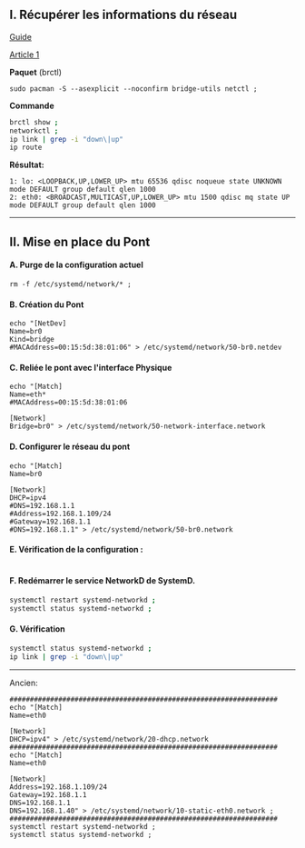 ## I. Récupérer les informations du réseau

[Guide](https://www.xmodulo.com/switch-from-networkmanager-to-systemd-networkd.html)

[Article 1](https://unix.stackexchange.com/questions/411936/configuring-a-bridge-interface-with-systemd-networkd)


**Paquet** (brctl)
```
sudo pacman -S --asexplicit --noconfirm bridge-utils netctl ;
```

**Commande**
```bash
brctl show ;
networkctl ;
ip link | grep -i "down\|up"
ip route

```
**Résultat:**
```
1: lo: <LOOPBACK,UP,LOWER_UP> mtu 65536 qdisc noqueue state UNKNOWN mode DEFAULT group default qlen 1000
2: eth0: <BROADCAST,MULTICAST,UP,LOWER_UP> mtu 1500 qdisc mq state UP mode DEFAULT group default qlen 1000
```


-------------------------------------------------------------------------------------------------------------------------------------------------
## II. Mise en place du Pont

#### A. Purge de la configuration actuel
```
rm -f /etc/systemd/network/* ;
```

#### B. Création du Pont
```
echo "[NetDev]
Name=br0
Kind=bridge
#MACAddress=00:15:5d:38:01:06" > /etc/systemd/network/50-br0.netdev
```

#### C. Reliée le pont avec l'interface Physique
```
echo "[Match]
Name=eth*
#MACAddress=00:15:5d:38:01:06

[Network]
Bridge=br0" > /etc/systemd/network/50-network-interface.network
```

#### D. Configurer le réseau du pont
```
echo "[Match]
Name=br0

[Network]
DHCP=ipv4
#DNS=192.168.1.1
#Address=192.168.1.109/24
#Gateway=192.168.1.1
#DNS=192.168.1.1" > /etc/systemd/network/50-br0.network
```

#### E. Vérification de la configuration :
```
```

#### F. Redémarrer le service NetworkD de SystemD.
```bash
systemctl restart systemd-networkd ;
systemctl status systemd-networkd ;
```

#### G. Vérification
```bash
systemctl status systemd-networkd ;
ip link | grep -i "down\|up"
```
-------------------------------------------------------------------------------------------------------------------------------------------------








Ancien:
```
##################################################################
echo "[Match]
Name=eth0

[Network]
DHCP=ipv4" > /etc/systemd/network/20-dhcp.network
##################################################################
echo "[Match]
Name=eth0

[Network]
Address=192.168.1.109/24
Gateway=192.168.1.1
DNS=192.168.1.1
DNS=192.168.1.40" > /etc/systemd/network/10-static-eth0.network ;
##################################################################
systemctl restart systemd-networkd ;
systemctl status systemd-networkd ;
```

